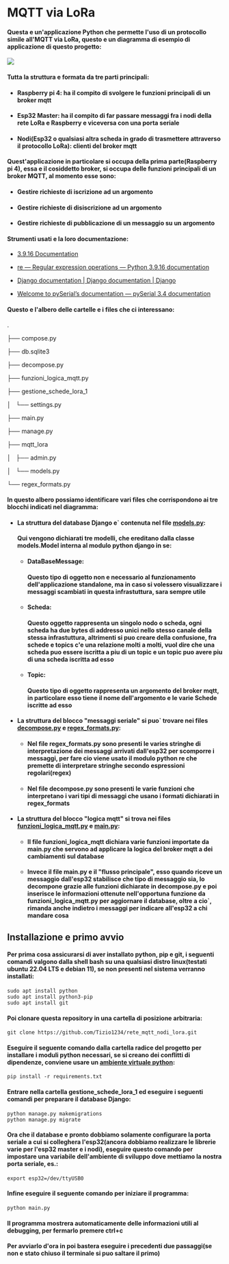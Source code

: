# MQTT via LoRa

#### Questa e un'applicazione Python che permette l'uso di un protocollo simile all'MQTT via LoRa, questo e un diagramma di esempio di applicazione di questo progetto:

![](https://lh3.googleusercontent.com/5CI6gWBbk7qIJjPY_e6OluQtWEBhYAL518VgzD6JqNOsTEHCl1cap8uGMer4hBg3xz-DjbsWFMierUN-tOqOlfXV55JwAOAEZYUUjbdTiEDgCvZ5slOeNuL8FZ8mLSn-viCHXsmShjBA1V7lluxHCA2kJN4xMDQpv26nsnSxawqeXywMFsdOvT8acNhf8Dw41go6hwOhtDf9oBpEsRxNmnNb5Vt-_5Fawc3XDZ5RbzpMmK8zZCWhZCc0FWtmQJgP5cAFgZ4ppm-z_UxkBz_AZXbLXTJB-W2__IlNWgzhlpirsEbejSob4wO8czB7-YcQOzjNMTTKSc0ACtd1JSm7Ppq8Rb2ueajDuyhCRVUOYV92cIR4oTZQlUEZVJ5VAIjclFUFUwAAU09VuPApRaGJuE-RQCFh3tOTB-zlTse-w_2NmaJiExlIGFCiSzIOK01bLc_uBFakGk4-33kcZeVwKXTaLN828TYGSfHyxazkW1z7tiE1WTK0yEqIiBgVNN6g4cOf8N7QtvvnpasIFDn1whFbiCLCL-6q29Wh9R0AHSRgOzbPah9jz0oY0xUsa0OYAc2a4T9q7oQpZ5fDsEEnIZys45nsVm3n9ZVxFxX3pzW-qdfFc2IKSItHwuhKXbksMqSZPmqg4u2k55YULFCYGQowLEBUmVMIun9atHf6zAfzsJPdcUw3u6U7O94AFbPQlcr0iXuthdoN1pbkPIMICUDdXqM6G6G1H1rrFa5sudjTTVGyPjRftiatkT8Mb0SR6WmgyeFWV1bweB1NoaLWu0Rth2ZEvAUiAhI5KLYnhEAmoodBtm3IDZdbkuwdnFgkYaMasFxwWVnDXdjksxWwXMXgl2y6Tq9JjXLlWHQUhF1wkw3yrR0KepFbSYxow1ysDwc-NsIzrUbksWcJWv-9xWV8hqn-7x6wGv6DMs03pCeXb-4EFXHMxWWI7kJlJsiyxA1oX3a9v_rgoqzbaQ=w2492-h1878-s-no?authuser=0)

#### Tutta la struttura e formata da tre parti principali:

- #### Raspberry pi 4: ha il compito di svolgere le funzioni principali di un broker mqtt

- #### Esp32 Master: ha il compito di far passare messaggi fra i nodi della rete LoRa e Raspberry e viceversa con una porta seriale

- #### Nodi(Esp32 o qualsiasi altra scheda in grado di trasmettere attraverso il protocollo LoRa): clienti del broker mqtt

#### Quest'applicazione in particolare si occupa della prima parte(Raspberry pi 4), essa e il cosiddetto broker, si occupa delle funzioni principali di un broker MQTT, al momento esse sono:

- #### Gestire richieste di iscrizione ad un argomento

- #### Gestire richieste di disiscrizione ad un argomento

- #### Gestire richieste di pubblicazione di un messaggio su un argomento

#### Strumenti usati e la loro documentazione:

- [3.9.16 Documentation](https://docs.python.org/3.9/)

- [re — Regular expression operations &#8212; Python 3.9.16 documentation](https://docs.python.org/3.9/library/re.html)

- [Django documentation | Django documentation | Django](https://docs.djangoproject.com/en/4.2/)

- [Welcome to pySerial’s documentation &mdash; pySerial 3.4 documentation](https://pyserial.readthedocs.io/en/latest/)

#### Questo e l'albero delle cartelle e i files che ci interessano:

.

├── compose.py

├── db.sqlite3

├── decompose.py

├── funzioni_logica_mqtt.py

├── gestione_schede_lora_1

│   └── settings.py

├── main.py

├── manage.py

├── mqtt_lora

│   ├── admin.py

│   └── models.py

└── regex_formats.py

#### In questo albero possiamo identificare vari files che corrispondono ai tre blocchi indicati nel diagramma:

- #### La struttura del database Django e` contenuta nel file [models.py](./mqtt_lora/models.py):
  
  #### Qui vengono dichiarati tre modelli, che ereditano dalla classe models.Model interna al modulo python django in se:
  
  - #### DataBaseMessage:
    
    #### Questo tipo di oggetto non e necessario al funzionamento dell'applicazione standalone, ma in caso si volessero visualizzare i messaggi scambiati in questa infrastuttura, sara sempre utile
  
  - #### Scheda:
    
    #### Questo oggetto rappresenta un singolo nodo o scheda, ogni scheda ha due bytes di addresso unici nello stesso canale della stessa infrastuttura, altrimenti si puo creare della confusione, fra schede e topics c'e una relazione molti a molti, vuol dire che una scheda puo essere iscritta a piu di un topic e un topic puo avere piu di una scheda iscritta ad esso
  
  - #### Topic:
    
    #### Questo tipo di oggetto rappresenta un argomento del broker mqtt, in particolare esso tiene il nome dell'argomento e le varie Schede iscritte ad esso

- #### La struttura del blocco "messaggi seriale" si puo` trovare nei files [decompose.py](./decompose.py) e [regex_formats.py](./regex_formats.py):
  
  - #### Nel file regex_formats.py sono presenti le varies stringhe di interpretazione dei messaggi arrivati dall'esp32 per scomporre i messaggi, per fare cio viene usato il modulo python re che premette di interpretare stringhe secondo espressioni regolari(regex)
  
  - #### Nel file decompose.py sono presenti le varie funzioni che interpretano i vari tipi di messaggi che usano i formati dichiarati in regex_formats

- #### La struttura del blocco "logica mqtt" si trova nei files [funzioni_logica_mqtt.py](./funzioni_logica_mqtt.py) e [main.py](./main.py):
  
  - #### Il file funzioni_logica_mqtt dichiara varie funzioni importate da main.py che servono ad applicare la logica del broker mqtt a dei cambiamenti sul database
  
  - #### Invece il file main.py e il "flusso principale", esso quando riceve un messaggio dall'esp32 stabilisce che tipo di messaggio sia, lo decompone grazie alle funzioni dichiarate in decompose.py e poi inserisce le informazioni ottenute nell'opportuna funzione da funzioni_logica_mqtt.py per aggiornare il database, oltre a cio`, rimanda anche indietro i messaggi per indicare all'esp32 a chi mandare cosa

## Installazione e primo avvio

#### Per prima cosa assicurarsi di aver installato python, pip e git, i seguenti comandi valgono dalla shell bash su una qualsiasi distro linux(testati ubuntu 22.04 LTS e debian 11), se non presenti nel sistema verranno installati:
```
sudo apt install python
sudo apt install python3-pip
sudo apt install git
```
#### Poi clonare questa repository in una cartella di posizione arbitraria:
```
git clone https://github.com/Tizio1234/rete_mqtt_nodi_lora.git
```
#### Eseguire il seguente comando dalla cartella radice del progetto per installare i moduli python necessari, se si creano dei conflitti di dipendenze, conviene usare un [ambiente virtuale python](https://docs.python.org/3.9/library/venv.html):
```
pip install -r requirements.txt
```
#### Entrare nella cartella gestione_schede_lora_1 ed eseguire i seguenti comandi per preparare il database Django:
```
python manage.py makemigrations
python manage.py migrate
```
#### Ora che il database e pronto dobbiamo solamente configurare la porta seriale a cui si colleghera l'esp32(ancora dobbiamo realizzare le librerie varie per l'esp32 master e i nodi), eseguire questo comando per impostare una variabile dell'ambiente di sviluppo dove mettiamo la nostra porta seriale, es.:
```
export esp32=/dev/ttyUSB0
```

#### Infine eseguire il seguente comando per iniziare il programma:
```
python main.py
```

#### Il programma mostrera automaticamente delle informazioni utili al debugging, per fermarlo premere ctrl+c

#### Per avviarlo d'ora in poi bastera eseguire i precedenti due passaggi(se non e stato chiuso il terminale si puo saltare il primo)
